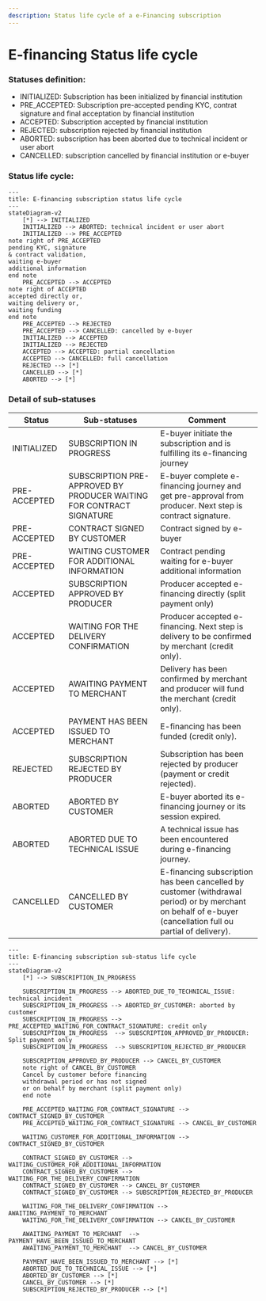 ```yaml
---
description: Status life cycle of a e-Financing subscription
---
```


# E-financing Status life cycle

### Statuses  definition:

* INITIALIZED: Subscription has been initialized by financial institution
* PRE\_ACCEPTED: Subscription pre-accepted pending KYC, contrat signature and final acceptation by financial institution
* ACCEPTED: Subscription accepted by financial institution
* REJECTED: subscription rejected by financial institution
* ABORTED: subscription has been aborted due to technical incident or user abort
* CANCELLED: subscription cancelled by financial institution or e-buyer&#x20;

### Status life cycle:

```mermaid
---
title: E-financing subscription status life cycle
---
stateDiagram-v2 
    [*] --> INITIALIZED
    INITIALIZED --> ABORTED: technical incident or user abort
    INITIALIZED --> PRE_ACCEPTED
note right of PRE_ACCEPTED
pending KYC, signature 
& contract validation,
waiting e-buyer 
additional information
end note
    PRE_ACCEPTED --> ACCEPTED
note right of ACCEPTED
accepted directly or,
waiting delivery or,
waiting funding
end note
    PRE_ACCEPTED --> REJECTED
    PRE_ACCEPTED --> CANCELLED: cancelled by e-buyer
    INITIALIZED --> ACCEPTED
    INITIALIZED --> REJECTED
    ACCEPTED --> ACCEPTED: partial cancellation
    ACCEPTED --> CANCELLED: full cancellation
    REJECTED --> [*]
    CANCELLED --> [*]
    ABORTED --> [*]

```

### Detail of sub-statuses

| Status       | Sub-statuses                                                         | Comment                                                                                                                                                      |
| ------------ | -------------------------------------------------------------------- | ------------------------------------------------------------------------------------------------------------------------------------------------------------ |
| INITIALIZED  | SUBSCRIPTION IN PROGRESS                                             | E-buyer initiate the subscription and is fulfilling its e-financing journey                                                                                  |
| PRE-ACCEPTED | SUBSCRIPTION PRE-APPROVED BY PRODUCER WAITING FOR CONTRACT SIGNATURE | E-buyer complete e-financing journey and get pre-approval from producer. Next step is contract signature.                                                    |
| PRE-ACCEPTED | CONTRACT SIGNED BY CUSTOMER                                          | Contract signed by e-buyer                                                                                                                                   |
| PRE-ACCEPTED | WAITING CUSTOMER FOR ADDITIONAL INFORMATION                          | Contract pending waiting for e-buyer additional information                                                                                                  |
| ACCEPTED     | SUBSCRIPTION APPROVED BY PRODUCER                                    | Producer accepted e-financing directly (split payment only)                                                                                                  |
| ACCEPTED     | WAITING FOR THE DELIVERY CONFIRMATION                                | Producer accepted e-financing. Next step is delivery to be confirmed by merchant (credit only).                                                              |
| ACCEPTED     | AWAITING PAYMENT TO MERCHANT                                         | Delivery has been confirmed by merchant and producer will fund the merchant (credit only).                                                                   |
| ACCEPTED     | PAYMENT HAS BEEN ISSUED TO MERCHANT                                  | E-financing has been funded (credit only).                                                                                                                   |
| REJECTED     | SUBSCRIPTION REJECTED BY PRODUCER                                    | Subscription has been rejected by producer (payment or credit rejected).                                                                                     |
| ABORTED      | ABORTED BY CUSTOMER                                                  | E-buyer aborted its e-financing journey or its session expired.                                                                                              |
| ABORTED      | ABORTED DUE TO TECHNICAL ISSUE                                       | A technical issue has been encountered during e-financing journey.                                                                                           |
| CANCELLED    | CANCELLED BY CUSTOMER                                                | E-financing subscription has been cancelled by customer (withdrawal period) or by merchant on behalf of e-buyer (cancellation full ou partial of delivery).  |



```mermaid fullWidth="true"
---
title: E-financing subscription sub-status life cycle
---
stateDiagram-v2
    [*] --> SUBSCRIPTION_IN_PROGRESS

    SUBSCRIPTION_IN_PROGRESS --> ABORTED_DUE_TO_TECHNICAL_ISSUE: technical incident
    SUBSCRIPTION_IN_PROGRESS --> ABORTED_BY_CUSTOMER: aborted by customer
    SUBSCRIPTION_IN_PROGRESS --> PRE_ACCEPTED_WAITING_FOR_CONTRACT_SIGNATURE: credit only
    SUBSCRIPTION_IN_PROGRESS  --> SUBSCRIPTION_APPROVED_BY_PRODUCER: Split payment only
    SUBSCRIPTION_IN_PROGRESS  --> SUBSCRIPTION_REJECTED_BY_PRODUCER

    SUBSCRIPTION_APPROVED_BY_PRODUCER --> CANCEL_BY_CUSTOMER
    note right of CANCEL_BY_CUSTOMER
    Cancel by customer before financing
    withdrawal period or has not signed   
    or on behalf by merchant (split payment only)
    end note

    PRE_ACCEPTED_WAITING_FOR_CONTRACT_SIGNATURE --> CONTRACT_SIGNED_BY_CUSTOMER
    PRE_ACCEPTED_WAITING_FOR_CONTRACT_SIGNATURE --> CANCEL_BY_CUSTOMER

    WAITING_CUSTOMER_FOR_ADDITIONAL_INFORMATION --> CONTRACT_SIGNED_BY_CUSTOMER
    
    CONTRACT_SIGNED_BY_CUSTOMER --> WAITING_CUSTOMER_FOR_ADDITIONAL_INFORMATION 
    CONTRACT_SIGNED_BY_CUSTOMER --> WAITING_FOR_THE_DELIVERY_CONFIRMATION
    CONTRACT_SIGNED_BY_CUSTOMER --> CANCEL_BY_CUSTOMER
    CONTRACT_SIGNED_BY_CUSTOMER --> SUBSCRIPTION_REJECTED_BY_PRODUCER

    WAITING_FOR_THE_DELIVERY_CONFIRMATION --> AWAITING_PAYMENT_TO_MERCHANT
    WAITING_FOR_THE_DELIVERY_CONFIRMATION --> CANCEL_BY_CUSTOMER

    AWAITING_PAYMENT_TO_MERCHANT  --> PAYMENT_HAVE_BEEN_ISSUED_TO_MERCHANT
    AWAITING_PAYMENT_TO_MERCHANT  --> CANCEL_BY_CUSTOMER

    PAYMENT_HAVE_BEEN_ISSUED_TO_MERCHANT --> [*]
    ABORTED_DUE_TO_TECHNICAL_ISSUE --> [*]
    ABORTED_BY_CUSTOMER --> [*]
    CANCEL_BY_CUSTOMER --> [*]
    SUBSCRIPTION_REJECTED_BY_PRODUCER --> [*]

```
